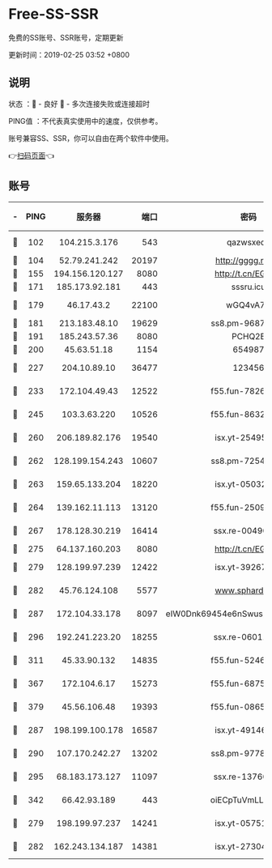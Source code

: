# Free-SS-SSR

免费的SS账号、SSR账号，定期更新

更新时间：2019-02-25 03:52 +0800

## 说明

状态     ：🙂 - 良好 🙁 - 多次连接失败或连接超时

PING值   ：不代表真实使用中的速度，仅供参考。

账号兼容SS、SSR，你可以自由在两个软件中使用。

👉[扫码页面](https://liesauer.github.io/free-ss-ssr.github.io/)👈

## 账号

|-|PING|服务器|端口|密码|加密方式|区域|
|:----:|:----:|:-----:|-----:|:----:|:----:|:----:|
|🙂|102|104.215.3.176|543|qazwsxedc|aes-256-gcm|JP|
|🙂|104|52.79.241.242|20197|http://gggg.rocks|chacha20|KR|
|🙂|155|194.156.120.127|8080|http://t.cn/EGJIyrl|rc4-md5|RU|
|🙂|171|185.173.92.181|443|sssru.icu|rc4-md5|RU|
|🙂|179|46.17.43.2|22100|wGQ4vA7D|aes-256-gcm|RU|
|🙂|181|213.183.48.10|19629|ss8.pm-96872218|rc4-md5|RU|
|🙂|191|185.243.57.36|8080|PCHQ2E|rc4-md5|US|
|🙂|200|45.63.51.18|1154|654987|chacha20|US|
|🙂|227|204.10.89.10|36477|123456|aes-256-cfb|US|
|🙂|233|172.104.49.43|12522|f55.fun-78268288|aes-256-cfb|SG|
|🙂|245|103.3.63.220|10526|f55.fun-86327074|aes-256-cfb|SG|
|🙂|260|206.189.82.176|19540|isx.yt-25495933|aes-256-cfb|SG|
|🙂|262|128.199.154.243|10607|ss8.pm-72548685|aes-256-cfb|SG|
|🙂|263|159.65.133.204|18220|isx.yt-05032112|aes-256-cfb|SG|
|🙂|264|139.162.11.113|13120|f55.fun-25099082|aes-256-cfb|SG|
|🙂|267|178.128.30.219|16414|ssx.re-00490224|aes-256-cfb|SG|
|🙂|275|64.137.160.203|8080|http://t.cn/EGJIyrl|rc4-md5|CA|
|🙂|279|128.199.97.239|12422|isx.yt-39267697|aes-256-cfb|SG|
|🙂|282|45.76.124.108|5577|www.sphard.com|aes-256-cfb|AU|
|🙂|287|172.104.33.178|8097|eIW0Dnk69454e6nSwuspv9DmS201tQ0D|aes-256-cfb|SG|
|🙂|296|192.241.223.20|18255|ssx.re-06011697|aes-256-cfb|US|
|🙂|311|45.33.90.132|14835|f55.fun-52469503|aes-256-cfb|US|
|🙂|367|172.104.6.17|15273|f55.fun-68758647|aes-256-cfb|US|
|🙂|379|45.56.106.48|19393|f55.fun-08658422|aes-256-cfb|US|
|🙂|287|198.199.100.178|16587|isx.yt-49146501|aes-256-cfb|US|
|🙂|290|107.170.242.27|13202|ss8.pm-97786793|aes-256-cfb|US|
|🙂|295|68.183.173.127|11097|ssx.re-13760087|aes-256-cfb|US|
|🙂|342|66.42.93.189|443|oiECpTuVmLLxk4Ts|aes-256-cfb|US|
|🙁|279|198.199.97.237|14241|isx.yt-05751748|aes-256-cfb|US|
|🙁|282|162.243.134.187|14381|isx.yt-27304607|aes-256-cfb|US|
